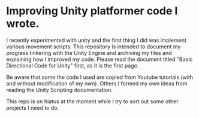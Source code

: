 # Improving Unity platformer code I wrote.
I recently experimented with unity and the first thing I did was implement various movement scripts. 
This repository is intended to document my progress tinkering with the Unity Engine and archiving my files and explaining how I improved my code.
Please read the document titled "Basic Directional Code for Unity" first, as it is the first page.

Be aware that some the code I used are copied from Youtube tutorials (with and without modification of my own). 
Others I formed my own ideas from reading the Unity Scripting documentation.

This repo is on hiatus at the moment while I try to sort out some other projects I need to do.
